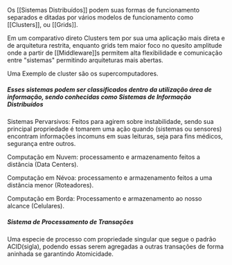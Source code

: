 
Os [[Sistemas Distribuídos]] podem suas formas de funcionamento separados e ditadas por vários modelos de funcionamento como [[Clusters]], ou [[Grids]].

Em um comparativo direto Clusters tem por sua uma aplicação mais direta e de arquitetura restrita, enquanto grids tem maior foco no quesito amplitude onde a partir de [[Middleware]]s permitem alta flexibilidade e comunicação entre "sistemas" permitindo arquiteturas mais abertas.


Uma Exemplo de cluster são os supercomputadores.

##### Esses sistemas podem ser classificados dentro da utilização área de informação, sendo conhecidas como Sistemas de Informação Distribuídos

Sistemas Pervarsivos: Feitos para agirem sobre instabilidade, sendo sua principal propriedade é tomarem uma ação quando (sistemas ou sensores) encontram informações incomuns em suas leituras, seja para fins médicos, segurança entre outros.

Computação em Nuvem: processamento e armazenamento feitos a distância (Data Centers).

Computação em Névoa: processamento e armazenamento feitos a uma distância menor (Roteadores).

Computação em Borda: Processamento e armazenamento ao nosso alcance (Celulares).

##### Sistema de Processamento de Transações

Uma especie de processo com propriedade singular que segue o padrão ACID(sigla), podendo essas serem agregadas a outras transações de forma aninhada se garantindo Atomicidade.

